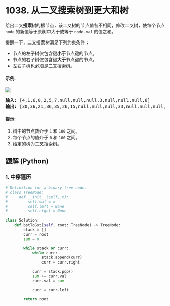 # 1038. 从二叉搜索树到更大和树
给出二叉**搜索**树的根节点，该二叉树的节点值各不相同，修改二叉树，使每个节点 ```node``` 的新值等于原树中大于或等于 ```node.val``` 的值之和。

提醒一下，二叉搜索树满足下列约束条件：
* 节点的左子树仅包含键**小于**节点键的节点。
* 节点的右子树仅包含键**大于**节点键的节点。
* 左右子树也必须是二叉搜索树。

#### 示例:
![](https://assets.leetcode-cn.com/aliyun-lc-upload/uploads/2019/05/03/tree.png)
<pre>
<strong>输入:</strong> [4,1,6,0,2,5,7,null,null,null,3,null,null,null,8]
<strong>输出:</strong> [30,36,21,36,35,26,15,null,null,null,33,null,null,null,8]
</pre>

#### 提示:
1. 树中的节点数介于 ```1``` 和 ```100``` 之间。
2. 每个节点的值介于 ```0``` 和 ```100``` 之间。
3. 给定的树为二叉搜索树。

## 题解 (Python)

### 1. 中序遍历
```Python
# Definition for a binary tree node.
# class TreeNode:
#     def __init__(self, x):
#         self.val = x
#         self.left = None
#         self.right = None

class Solution:
    def bstToGst(self, root: TreeNode) -> TreeNode:
        stack = []
        curr = root
        sum = 0

        while stack or curr:
            while curr:
                stack.append(curr)
                curr = curr.right

            curr = stack.pop()
            sum += curr.val
            curr.val = sum

            curr = curr.left

        return root
```
